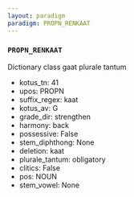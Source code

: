 ```yaml
---
layout: paradigm
paradigm: PROPN_RENKAAT
---
```

### ` PROPN_RENKAAT `

Dictionary class gaat plurale tantum
* kotus_tn: 41
* upos: PROPN
* suffix_regex: kaat
* kotus_av: G
* grade_dir: strengthen
* harmony: back
* possessive: False
* stem_diphthong: None
* deletion: kaat
* plurale_tantum: obligatory
* clitics: False
* pos: NOUN
* stem_vowel: None
